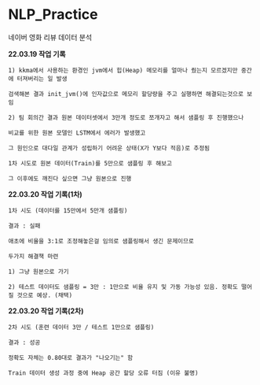 # NLP_Practice

네이버 영화 리뷰 데이터 분석


**22.03.19 작업 기록**

    1) kkma에서 사용하는 환경인 jvm에서 힙(Heap) 메모리를 얼마나 줬는지 모르겠지만 중간에 터져버리는 일 발생 

    검색해본 결과 init_jvm()에 인자값으로 메모리 할당량을 주고 실행하면 해결되는것으로 보임

    2) 팀 회의간 결과 원본 데이터셋에서 3만개 정도로 쪼개자고 해서 샘플링 후 진행했으나

    비교를 위한 원본 모델인 LSTM에서 에러가 발생했고

    그 원인으로 대다일 관계가 성립하기 어려운 상태(X가 Y보다 적음)로 추정됨

    1차 시도로 원본 데이터(Train)를 5만으로 샘플링 후 해보고

    그 이후에도 깨진다 싶으면 그냥 원본으로 진행


**22.03.20 작업 기록(1차)**

    1차 시도 (데이터를 15만에서 5만개 샘플링)

    결과 : 실패

    애초에 비율을 3:1로 조정해놓은걸 임의로 샘플링해서 생긴 문제이므로

    두가지 해결책 마련

    1) 그냥 원본으로 가기

    2) 테스트 데이터도 샘플링 = 3만 : 1만으로 비율 유지 및 가동 가능성 있음. 정확도 떨어질 것으로 예상. (채택)
    
    
**22.03.20 작업 기록(2차)**

    2차 시도 (훈련 데이터 3만 / 테스트 1만으로 샘플링)

    결과 : 성공
    
    정확도 자체는 0.80대로 결과가 "나오기는" 함

    Train 데이터 생성 과정 중에 Heap 공간 할당 오류 터짐 (이유 불명)